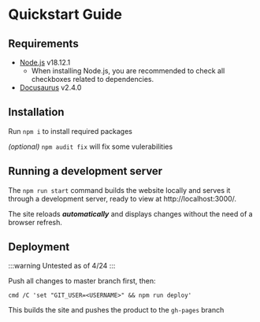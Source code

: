# Quickstart Guide

## Requirements

- [Node.js](https://nodejs.org/en/download/) v18.12.1
  - When installing Node.js, you are recommended to check all checkboxes related to dependencies.
- [Docusaurus](https://docusaurus.io/) v2.4.0

## Installation

Run `npm i` to install required packages

*(optional)* `npm audit fix` will fix some vulerabilities 

## Running a development server

The `npm run start` command builds the website locally and serves it through a development server, ready to view at http://localhost:3000/.

The site reloads ***automatically*** and displays changes without the need of a browser refresh.

## Deployment
:::warning Untested as of 4/24
:::

Push all changes to master branch first, then:

```
cmd /C 'set "GIT_USER=<USERNAME>" && npm run deploy'
```

This builds the site and pushes the product to the `gh-pages` branch